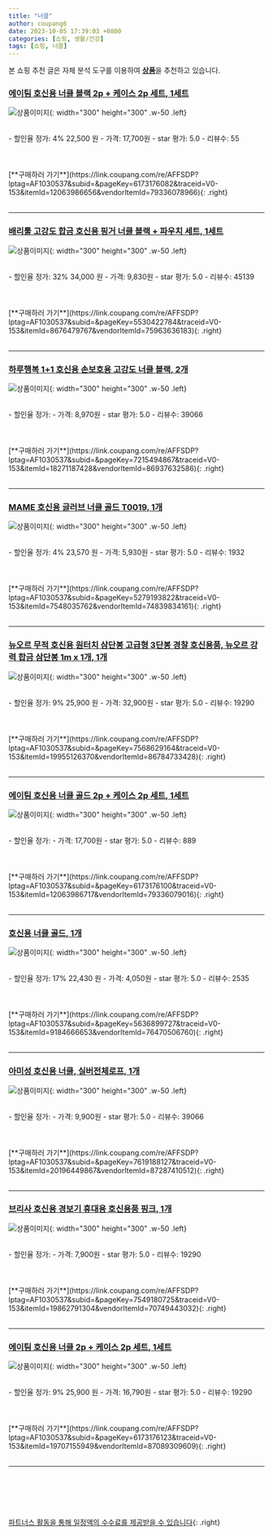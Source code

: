 ```yaml
---
title: "너클"
author: coupang6
date: 2023-10-05 17:39:03 +0800
categories: [쇼핑, 생활/건강]
tags: [쇼핑, 너클]
---
```


본 쇼핑 추천 글은 자체 분석 도구를 이용하여 [**상품**](https://link.coupang.com/a/bao1ui)을 추천하고 있습니다.

### [에이팀 호신용 너클 블랙 2p + 케이스 2p 세트, 1세트](https://link.coupang.com/re/AFFSDP?lptag=AF1030537&subid=&pageKey=6173176082&traceid=V0-153&itemId=12063986656&vendorItemId=79336078966)

![상품이미지](https://thumbnail8.coupangcdn.com/thumbnails/remote/230x230ex/image/retail/images/2193878007789960-d473239a-9b4c-4ce9-b7a2-91c232673322.jpg){: width="300" height="300" .w-50 .left}


<br>
- 할인율 정가: 4%  22,500   원
- 가격: 17,700원
- star 평가: 5.0
- 리뷰수: 55
<br>
<br>
<br>
<br>
[**구매하러 가기**](https://link.coupang.com/re/AFFSDP?lptag=AF1030537&subid=&pageKey=6173176082&traceid=V0-153&itemId=12063986656&vendorItemId=79336078966){: .right}
<br>
<br>

---

### [배리툴 고강도 합금 호신용 핑거 너클 블랙 + 파우치 세트, 1세트](https://link.coupang.com/re/AFFSDP?lptag=AF1030537&subid=&pageKey=5530422784&traceid=V0-153&itemId=8676479767&vendorItemId=75963636183)

![상품이미지](https://thumbnail6.coupangcdn.com/thumbnails/remote/230x230ex/image/retail/images/462170466611886-ab99d39e-eb47-4c49-8efc-5de55edd5790.png){: width="300" height="300" .w-50 .left}


<br>
- 할인율 정가: 32%  34,000   원
- 가격: 9,830원
- star 평가: 5.0
- 리뷰수: 45139
<br>
<br>
<br>
<br>
[**구매하러 가기**](https://link.coupang.com/re/AFFSDP?lptag=AF1030537&subid=&pageKey=5530422784&traceid=V0-153&itemId=8676479767&vendorItemId=75963636183){: .right}
<br>
<br>

---

### [하루행복 1+1 호신용 손보호용 고강도 너클 블랙, 2개](https://link.coupang.com/re/AFFSDP?lptag=AF1030537&subid=&pageKey=7215494867&traceid=V0-153&itemId=18271187428&vendorItemId=86937632586)

![상품이미지](https://thumbnail7.coupangcdn.com/thumbnails/remote/230x230ex/image/vendor_inventory/a1e6/416b45064d9dbdbcbf67a05a80bade6f1a4749ad02d222aa403cd87cf496.jpg){: width="300" height="300" .w-50 .left}


<br>
- 할인율 정가: 
- 가격: 8,970원
- star 평가: 5.0
- 리뷰수: 39066
<br>
<br>
<br>
<br>
[**구매하러 가기**](https://link.coupang.com/re/AFFSDP?lptag=AF1030537&subid=&pageKey=7215494867&traceid=V0-153&itemId=18271187428&vendorItemId=86937632586){: .right}
<br>
<br>

---

### [MAME 호신용 글러브 너클 골드 T0019, 1개](https://link.coupang.com/re/AFFSDP?lptag=AF1030537&subid=&pageKey=5279193822&traceid=V0-153&itemId=7548035762&vendorItemId=74839834161)

![상품이미지](https://thumbnail7.coupangcdn.com/thumbnails/remote/230x230ex/image/rs_quotation_api/1fjznqej/659a9ba6feda415c8b9a5b237ff9f472.jpg){: width="300" height="300" .w-50 .left}


<br>
- 할인율 정가: 4%  23,570   원
- 가격: 5,930원
- star 평가: 5.0
- 리뷰수: 1932
<br>
<br>
<br>
<br>
[**구매하러 가기**](https://link.coupang.com/re/AFFSDP?lptag=AF1030537&subid=&pageKey=5279193822&traceid=V0-153&itemId=7548035762&vendorItemId=74839834161){: .right}
<br>
<br>

---

### [뉴오르 무적 호신용 원터치 삼단봉 고급형 3단봉 경찰 호신용품, 뉴오르 강력 합금 삼단봉 1m x 1개, 1개](https://link.coupang.com/re/AFFSDP?lptag=AF1030537&subid=&pageKey=7568629164&traceid=V0-153&itemId=19955126370&vendorItemId=86784733428)

![상품이미지](https://thumbnail10.coupangcdn.com/thumbnails/remote/230x230ex/image/vendor_inventory/4f91/17b0f500cf824c53f59f8e830325d38def0e4561a45138f9d316cbdd4679.png){: width="300" height="300" .w-50 .left}


<br>
- 할인율 정가: 9%  25,900   원
- 가격: 32,900원
- star 평가: 5.0
- 리뷰수: 19290
<br>
<br>
<br>
<br>
[**구매하러 가기**](https://link.coupang.com/re/AFFSDP?lptag=AF1030537&subid=&pageKey=7568629164&traceid=V0-153&itemId=19955126370&vendorItemId=86784733428){: .right}
<br>
<br>

---

### [에이팀 호신용 너클 골드 2p + 케이스 2p 세트, 1세트](https://link.coupang.com/re/AFFSDP?lptag=AF1030537&subid=&pageKey=6173176100&traceid=V0-153&itemId=12063986717&vendorItemId=79336079016)

![상품이미지](https://thumbnail9.coupangcdn.com/thumbnails/remote/230x230ex/image/retail/images/2194060740090527-0cee1256-24c8-4ff9-bddd-39ea34e3bc9a.jpg){: width="300" height="300" .w-50 .left}


<br>
- 할인율 정가: 
- 가격: 17,700원
- star 평가: 5.0
- 리뷰수: 889
<br>
<br>
<br>
<br>
[**구매하러 가기**](https://link.coupang.com/re/AFFSDP?lptag=AF1030537&subid=&pageKey=6173176100&traceid=V0-153&itemId=12063986717&vendorItemId=79336079016){: .right}
<br>
<br>

---

### [호신용 너클 골드, 1개](https://link.coupang.com/re/AFFSDP?lptag=AF1030537&subid=&pageKey=5636899727&traceid=V0-153&itemId=9184666653&vendorItemId=76470506760)

![상품이미지](https://thumbnail7.coupangcdn.com/thumbnails/remote/230x230ex/image/retail/images/2021/06/07/11/6/2b226d71-60d9-4917-b4a3-4be0e6bfaf2e.jpg){: width="300" height="300" .w-50 .left}


<br>
- 할인율 정가: 17%  22,430   원
- 가격: 4,050원
- star 평가: 5.0
- 리뷰수: 2535
<br>
<br>
<br>
<br>
[**구매하러 가기**](https://link.coupang.com/re/AFFSDP?lptag=AF1030537&subid=&pageKey=5636899727&traceid=V0-153&itemId=9184666653&vendorItemId=76470506760){: .right}
<br>
<br>

---

### [아미성 호신용 너클, 실버전체로프, 1개](https://link.coupang.com/re/AFFSDP?lptag=AF1030537&subid=&pageKey=7619188127&traceid=V0-153&itemId=20196449867&vendorItemId=87287410512)

![상품이미지](https://thumbnail8.coupangcdn.com/thumbnails/remote/230x230ex/image/vendor_inventory/ec89/caeed884576965b32ce0333f8fe7dee532bc8c0012ccf68032599aba4110.jpg){: width="300" height="300" .w-50 .left}


<br>
- 할인율 정가: 
- 가격: 9,900원
- star 평가: 5.0
- 리뷰수: 39066
<br>
<br>
<br>
<br>
[**구매하러 가기**](https://link.coupang.com/re/AFFSDP?lptag=AF1030537&subid=&pageKey=7619188127&traceid=V0-153&itemId=20196449867&vendorItemId=87287410512){: .right}
<br>
<br>

---

### [브리사 호신용 경보기 휴대용 호신용품 핑크, 1개](https://link.coupang.com/re/AFFSDP?lptag=AF1030537&subid=&pageKey=7549180725&traceid=V0-153&itemId=19862791304&vendorItemId=70749443032)

![상품이미지](https://thumbnail9.coupangcdn.com/thumbnails/remote/230x230ex/image/vendor_inventory/1c38/cba4b314003744d5c275985827317a07f8d4a67ebab8e0ac105e59eb5bc6.jpg){: width="300" height="300" .w-50 .left}


<br>
- 할인율 정가: 
- 가격: 7,900원
- star 평가: 5.0
- 리뷰수: 19290
<br>
<br>
<br>
<br>
[**구매하러 가기**](https://link.coupang.com/re/AFFSDP?lptag=AF1030537&subid=&pageKey=7549180725&traceid=V0-153&itemId=19862791304&vendorItemId=70749443032){: .right}
<br>
<br>

---

### [에이팀 호신용 너클 2p + 케이스 2p 세트, 1세트](https://link.coupang.com/re/AFFSDP?lptag=AF1030537&subid=&pageKey=6173176123&traceid=V0-153&itemId=19707155949&vendorItemId=87089309609)

![상품이미지](https://thumbnail7.coupangcdn.com/thumbnails/remote/230x230ex/image/vendor_inventory/932a/d7b4f678dfdd41b584a5a5b762a14aabacf977891fca1f5b177f41962e32.png){: width="300" height="300" .w-50 .left}


<br>
- 할인율 정가: 9%  25,900   원
- 가격: 16,790원
- star 평가: 5.0
- 리뷰수: 19290
<br>
<br>
<br>
<br>
[**구매하러 가기**](https://link.coupang.com/re/AFFSDP?lptag=AF1030537&subid=&pageKey=6173176123&traceid=V0-153&itemId=19707155949&vendorItemId=87089309609){: .right}
<br>
<br>

---
<br><br><br><br><br> [파트너스 활동을 통해 일정액의 수수료를 제공받을 수 있습니다](https://link.coupang.com/a/bao1ui){: .right}